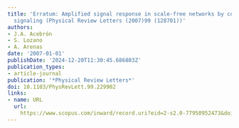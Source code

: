 ```yaml
---
title: 'Erratum: Amplified signal response in scale-free networks by collaborative
  signaling (Physical Review Letters (2007)99 (128701))'
authors:
- J.A. Acebrón
- S. Lozano
- A. Arenas
date: '2007-01-01'
publishDate: '2024-12-20T11:30:45.686803Z'
publication_types:
- article-journal
publication: '*Physical Review Letters*'
doi: 10.1103/PhysRevLett.99.229902
links:
- name: URL
  url: 
    https://www.scopus.com/inward/record.uri?eid=2-s2.0-77950952473&doi=10.1103%2fPhysRevLett.99.229902&partnerID=40&md5=82e6e94441bd5833bb4095723fe08aae
---
```

